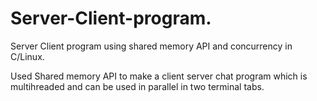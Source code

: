 # Server-Client-program.
Server Client program using shared memory API and concurrency in C/Linux.

Used Shared memory API to make a client server chat program which is multihreaded and can be used in parallel in two terminal tabs.
